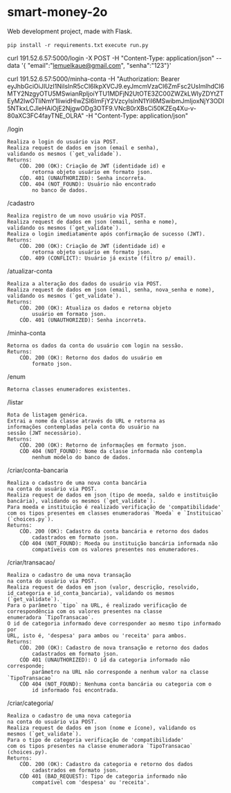 # smart-money-2o
Web development project, made with Flask.

`pip install -r requirements.txt`
`execute run.py`

curl 191.52.6.57:5000/login -X POST -H "Content-Type: application/json" --data '{ "email":"lemuelkaue@gmail.com", "senha":"123"}'

curl 191.52.6.57:5000/minha-conta -H "Authorization: Bearer eyJhbGciOiJIUzI1NiIsInR5cCI6IkpXVCJ9.eyJmcmVzaCI6ZmFsc2UsImlhdCI6MTY2NzgyOTU5MSwianRpIjoiYTU1MDFjN2UtOTE3ZC00ZWZkLWIyZDYtZTEyM2IwOTliNmY1IiwidHlwZSI6ImFjY2VzcyIsInN1YiI6MSwibmJmIjoxNjY3ODI5NTkxLCJleHAiOjE2NjgwODg3OTF9.VNcB0rXBsCi50KZEq4Xu-v-80aXC3FC4fayTNE_OLRA" -H "Content-Type: application/json"

/login

	Realiza o login do usuário via POST.
	Realiza request de dados em json (email e senha), 
	validando os mesmos (`get_validade`).
	Returns:
		CÓD. 200 (OK): Criação de JWT (identidade id) e 
			retorna objeto usuário em formato json.
		CÓD. 401 (UNAUTHORIZED): Senha incorreta.
		CÓD. 404 (NOT_FOUND): Usuário não encontrado 
			no banco de dados.
 
  /cadastro
  
	Realiza registro de um novo usuário via POST.
	Realiza request de dados em json (email, senha e nome),
	validando os mesmos (`get_validate`).
	Realiza o login imediatamente após confirmação de sucesso (JWT).
	Returns:
		CÓD. 200 (OK): Criação de JWT (identidade id) e 
			retorna objeto usuário em formato json.
		CÓD. 409 (CONFLICT): Usuário já existe (filtro p/ email).
  
/atualizar-conta

	Realiza a alteração dos dados do usuário via POST.
	Realiza request de dados em json (email, senha, nova_senha e nome),
	validando os mesmos (`get_validate`).
	Returns:
		CÓD. 200 (OK): Atualiza os dados e retorna objeto 
			usuário em formato json.
		CÓD. 401 (UNAUTHORIZED): Senha incorreta.
 
  
  /minha-conta
  
	Retorna os dados da conta do usuário com login na sessão.
	Returns:
		CÓD. 200 (OK): Retorno dos dados do usuário em
			formato json.
  
/enum

	Retorna classes enumeradores existentes.
  
  /listar
  
	Rota de listagem genérica.
	Extrai a nome da classe através do URL e retorna as
	informações contempladas pela conta do usuário na 
	sessão (JWT necessário).
	Returns:
		CÓD. 200 (OK): Retorno de informações em formato json.
		CÓD 404 (NOT_FOUND): Nome da classe informada não contempla
			nenhum modelo do banco de dados.
  
  /criar/conta-bancaria
  
	Realiza o cadastro de uma nova conta bancária 
	na conta do usuário via POST.
	Realiza request de dados em json (tipo de moeda, saldo e instituição
	bancária), validando os mesmos (`get_validate`).
	Para moeda e instituição é realizado verificação de 'compatibilidade'
	com os tipos presentes em classes enumeradoras `Moeda` e `Instituicao` 
	(`choices.py`).
	Returns:
		CÓD. 200 (OK): Cadastro da conta bancária e retorno dos dados 
			cadastrados em formato json.
		CÓD 404 (NOT_FOUND): Moeda ou instituição bancária informada não 
			compatíveis com os valores presentes nos enumeradores.
  
  /criar/transacao/
  
	Realiza o cadastro de uma nova transação 
	na conta do usuário via POST.
	Realiza request de dados em json (valor, descrição, resolvido, 
	id_categoria e id_conta_bancaria), validando os mesmos (`get_validate`).
	Para o parâmetro `tipo` na URL, é realizado verificação de 
	correspondência com os valores presentes na classe
	enumeradora `TipoTransacao`.
	O id de categoria informado deve corresponder ao mesmo tipo informado por
	URL, isto é, 'despesa' para ambos ou 'receita' para ambos.
	Returns:
		CÓD. 200 (OK): Cadastro de nova transação e retorno dos dados 
			cadastrados em formato json.
		CÓD 401 (UNAUTHORIZED): O id da categoria informado não corresponde;
			parâmetro na URL não corresponde a nenhum valor na classe `TipoTransacao`
		CÓD 404 (NOT_FOUND): Nenhuma conta bancária ou categoria com o 
			id informado foi encontrada.
  
  /criar/categoria/
  
	Realiza o cadastro de uma nova categoria 
	na conta do usuário via POST.
	Realiza request de dados em json (nome e ícone), validando os 
	mesmos (`get_validate`).
	Para o tipo de categoria verificação de 'compatibilidade'
	com os tipos presentes na classe enumeradora `TipoTransacao` 
	(choices.py).
	Returns:
		CÓD. 200 (OK): Cadastro da categoria e retorno dos dados 
			cadastrados em formato json.
		CÓD 401 (BAD_REQUEST): Tipo de categoria informado não 
			compatível com 'despesa' ou 'receita'.

